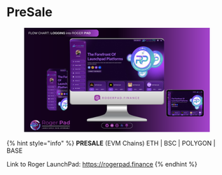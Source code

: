# PreSale

<figure><img src="../../.gitbook/assets/ACCESS.png" alt=""><figcaption></figcaption></figure>



{% hint style="info" %}
**PRESALE** (EVM Chains) ETH | BSC | POLYGON | BASE

Link to Roger LaunchPad: https://rogerpad.finance
{% endhint %}
